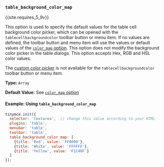 ### `table_background_color_map`

{{site.requires_5_9v}}

This option is used to specify the default values for the table cell background color picker, which can be opened with the `tablecellbackgroundcolor` toolbar button or menu item. If no values are defined, the toolbar button and menu item will use the values or default values of the [`color_map` option]({{site.baseurl}}/configure/content-appearance/#color_map). This option does not modify the background color picker in the table dialogs. This option accepts Hex, RGB and HSL color values.

The [custom color picker]({{site.baseurl}}/configure/content-appearance/#custom_colors) is not available for the `tablecellbackgroundcolor` toolbar button or menu item.

**Type:** `Array`

**Default Value:** See [`color_map` option]({{site.baseurl}}/configure/content-appearance/#color_map)

#### Example: Using `table_background_color_map`

```js
tinymce.init({
  selector: 'textarea',  // change this value according to your HTML
  plugins: 'table',
  menubar: 'table',
  toolbar: 'table',
  table_background_color_map: [
    {title: 'Red', value: 'FF0000'},
    {title: 'White', value: 'FFFFFF'},
    {title: 'Yellow', value: 'F1C40F'}
  ]
});
```
